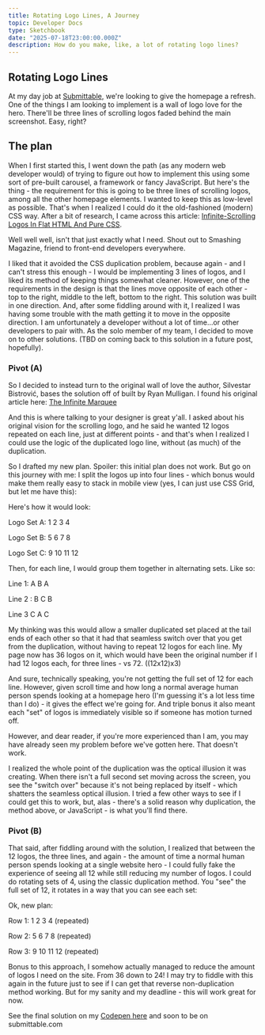 ```yaml
---
title: Rotating Logo Lines, A Journey
topic: Developer Docs
type: Sketchbook
date: "2025-07-18T23:00:00.000Z"
description: How do you make, like, a lot of rotating logo lines?
---
```


## Rotating Logo Lines

At my day job at [Submittable,](https://www.submittable.com/) we're looking to give the homepage a refresh. One of the things I am looking to implement is a wall of logo love for the hero. There'll be three lines of scrolling logos faded behind the main screenshot. Easy, right?

## The plan

When I first started this, I went down the path (as any modern web developer would) of trying to figure out how to implement this using some sort of pre-built carousel, a framework or fancy JavaScript. But here's the thing - the requirement for this is going to be three lines of scrolling logos, among all the other homepage elements. I wanted to keep this as low-level as possible. That's when I realized I could do it the old-fashioned (modern) CSS way. After a bit of research, I came across this article: [Infinite-Scrolling Logos In Flat HTML And Pure CSS](https://www.smashingmagazine.com/2024/04/infinite-scrolling-logos-html-css/).

Well well well, isn't that just exactly what I need. Shout out to Smashing Magazine, friend to front-end developers everywhere.

I liked that it avoided the CSS duplication problem, because again - and I can't stress this enough - I would be implementing 3 lines of logos, and I liked its method of keeping things somewhat cleaner. However, one of the requirements in the design is that the lines move opposite of each other - top to the right, middle to the left, bottom to the right. This solution was built in one direction. And, after some fiddling around with it, I realized I was having some trouble with the math getting it to move in the opposite direction. I am unfortunately a developer without a lot of time…or other developers to pair with. As the solo member of my team, I decided to move on to other solutions. (TBD on coming back to this solution in a future post, hopefully).

### Pivot (A)

So I decided to instead turn to the original wall of love the author, Silvestar Bistrović, bases the solution off of built by Ryan Mulligan. I found his original article here: [The Infinite Marquee](https://ryanmulligan.dev/blog/css-marquee/)

And this is where talking to your designer is great y'all. I asked about his original vision for the scrolling logo, and he said he wanted 12 logos repeated on each line, just at different points - and that's when I realized I could use the logic of the duplicated logo line, without (as much) of the duplication.

So I drafted my new plan. Spoiler: this initial plan does not work. But go on this journey with me: I split the logos up into four lines - which bonus would make them really easy to stack in mobile view (yes, I can just use CSS Grid, but let me have this):

Here's how it would look:

Logo Set A: 1 2 3 4

Logo Set B: 5 6 7 8

Logo Set C: 9 10 11 12

Then, for each line, I would group them together in alternating sets. Like so:

Line 1: A B A

Line 2 : B C B

Line 3 C A C

My thinking was this would allow a smaller duplicated set placed at the tail ends of each other so that it had that seamless switch over that you get from the duplication, without having to repeat 12 logos for each line. My page now has 36 logos on it, which would have been the original number if I had 12 logos each, for three lines - vs 72. ((12x12)x3)

And sure, technically speaking, you're not getting the full set of 12 for each line. However, given scroll time and how long a normal average human person spends looking at a homepage hero (I'm guessing it's a lot less time than I do) - it gives the effect we're going for. And triple bonus it also meant each "set" of logos is immediately visible so if someone has motion turned off.

However, and dear reader, if you're more experienced than I am, you may have already seen my problem before we've gotten here. That doesn't work.

I realized the whole point of the duplication was the optical illusion it was creating. When there isn't a full second set moving across the screen, you see the "switch over" because it's not being replaced by itself - which shatters the seamless optical illusion. I tried a few other ways to see if I could get this to work, but, alas - there's a solid reason why duplication, the method above, or JavaScript - is what you'll find there.

### Pivot (B)

That said, after fiddling around with the solution, I realized that between the 12 logos, the three lines, and again - the amount of time a normal human person spends looking at a single website hero - I could fully fake the experience of seeing all 12 while still reducing my number of logos. I could do rotating sets of 4, using the classic duplication method. You "see" the full set of 12, it rotates in a way that you can see each set:

Ok, new plan:

Row 1: 1 2 3 4 (repeated)

Row 2: 5 6 7 8 (repeated)

Row 3: 9 10 11 12 (repeated)

Bonus to this approach, I somehow actually managed to reduce the amount of logos I need on the site. From 36 down to 24! I may try to fiddle with this again in the future just to see if I can get that reverse non-duplication method working. But for my sanity and my deadline - this will work great for now.

See the final solution on my [Codepen here](https://codepen.io/cassigallagher/pen/pvjoVBV) and soon to be on submittable.com
